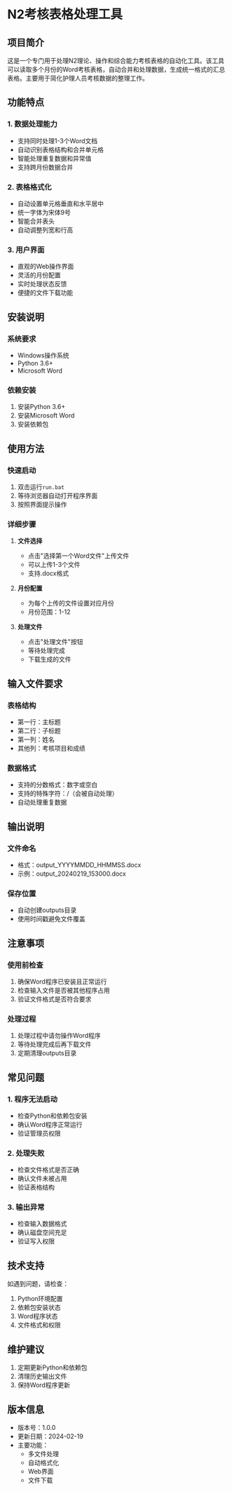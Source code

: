 # N2考核表格处理工具

## 项目简介
这是一个专门用于处理N2理论、操作和综合能力考核表格的自动化工具。该工具可以读取多个月份的Word考核表格，自动合并和处理数据，生成统一格式的汇总表格。主要用于简化护理人员考核数据的整理工作。

## 功能特点

### 1. 数据处理能力
- 支持同时处理1-3个Word文档
- 自动识别表格结构和合并单元格
- 智能处理重复数据和异常值
- 支持跨月份数据合并

### 2. 表格格式化
- 自动设置单元格垂直和水平居中
- 统一字体为宋体9号
- 智能合并表头
- 自动调整列宽和行高

### 3. 用户界面
- 直观的Web操作界面
- 灵活的月份配置
- 实时处理状态反馈
- 便捷的文件下载功能

## 安装说明

### 系统要求
- Windows操作系统
- Python 3.6+
- Microsoft Word

### 依赖安装

1. 安装Python 3.6+
2. 安装Microsoft Word
3. 安装依赖包


## 使用方法

### 快速启动
1. 双击运行`run.bat`
2. 等待浏览器自动打开程序界面
3. 按照界面提示操作

### 详细步骤
1. **文件选择**
   - 点击"选择第一个Word文件"上传文件
   - 可以上传1-3个文件
   - 支持.docx格式

2. **月份配置**
   - 为每个上传的文件设置对应月份
   - 月份范围：1-12

3. **处理文件**
   - 点击"处理文件"按钮
   - 等待处理完成
   - 下载生成的文件

## 输入文件要求

### 表格结构
- 第一行：主标题
- 第二行：子标题
- 第一列：姓名
- 其他列：考核项目和成绩

### 数据格式
- 支持的分数格式：数字或空白
- 支持的特殊字符：/（会被自动处理）
- 自动处理重复数据

## 输出说明

### 文件命名
- 格式：output_YYYYMMDD_HHMMSS.docx
- 示例：output_20240219_153000.docx

### 保存位置
- 自动创建outputs目录
- 使用时间戳避免文件覆盖

## 注意事项

### 使用前检查
1. 确保Word程序已安装且正常运行
2. 检查输入文件是否被其他程序占用
3. 验证文件格式是否符合要求

### 处理过程
1. 处理过程中请勿操作Word程序
2. 等待处理完成后再下载文件
3. 定期清理outputs目录

## 常见问题

### 1. 程序无法启动
- 检查Python和依赖包安装
- 确认Word程序正常运行
- 验证管理员权限

### 2. 处理失败
- 检查文件格式是否正确
- 确认文件未被占用
- 验证表格结构

### 3. 输出异常
- 检查输入数据格式
- 确认磁盘空间充足
- 验证写入权限

## 技术支持
如遇到问题，请检查：
1. Python环境配置
2. 依赖包安装状态
3. Word程序状态
4. 文件格式和权限

## 维护建议
1. 定期更新Python和依赖包
2. 清理历史输出文件
3. 保持Word程序更新

## 版本信息
- 版本号：1.0.0
- 更新日期：2024-02-19
- 主要功能：
  - 多文件处理
  - 自动格式化
  - Web界面
  - 文件下载